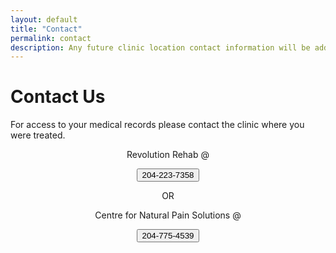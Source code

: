 ```yaml
---
layout: default
title: "Contact"
permalink: contact
description: Any future clinic location contact information will be added upon Stephen's return to practice.
---
```


# Contact Us

For access to your medical records please contact the clinic where you were treated.

<p align="center">Revolution Rehab @</p>
<p align="center"> <a href="tel:204-223-7358"> <button class="button button5"><i class="fa fa-phone"></i> 204-223-7358</button> </a> </p>

<p align="center">OR</p>

<p align="center">Centre for Natural Pain Solutions @</p>
<p align="center"> <a href="tel:204-775-4539"> <button class="button button5"><i class="fa fa-phone"></i> 204-775-4539</button> </a> </p>

